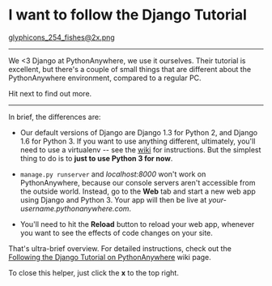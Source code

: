 I want to follow the Django Tutorial
====================================

glyphicons_254_fishes@2x.png

----

We <3 Django at PythonAnywhere, we use it ourselves.  Their tutorial is
excellent, but there's a couple of small things that are different about
the PythonAnywhere environment, compared to a regular PC.

Hit next to find out more.

----

In brief, the differences are:

* Our default versions of Django are Django 1.3 for Python 2, and Django
  1.6 for Python 3.  If you want to use anything different, ultimately,
  you'll need to use a virtualenv -- see the 
  [wiki](https://www.pythonanywhere.com/help/VirtualenvForNewerDjango) 
  for instructions. But the simplest thing to do is to **just to use Python 3 for now**.

* `manage.py runserver` and *localhost:8000* won't work on PythonAnywhere,
  because our console servers aren't accessible from the outside world.
  Instead, go to the **Web** tab and start a new web app using Django and
  Python 3. Your app will then be live at *your-username.pythonanywhere.com*.

* You'll need to hit the **Reload** button to reload your web app, whenever you
  want to see the effects of code changes on your site. 

That's ultra-brief overview.  For detailed instructions, check out the
[Following the Django Tutorial on PythonAnywhere](https://www.pythonanywhere.com/wiki/FollowingTheDjangoTutorial)
wiki page.

To close this helper, just click the **x** to the top right.

